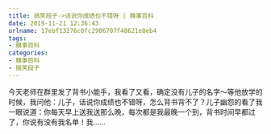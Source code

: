 ```yaml
---
title: 搞笑段子->话说你成绩也不错呀 | 糗事百科
date: 2019-11-21 12:36:43
urlname: 17ebf13276c0fc2906707f48621e8eb4
tags: 
- 糗事百科
categories:
- 糗事百科
- 搞笑段子
---
```

今天老师在群里发了背书小能手，我看了又看，确定没有儿子的名字～等他放学的时候，我问他：儿子，话说你成绩也不错呀，怎么背书背不了？儿子幽怨的看了我一眼说道：你每天早上送我送那么晚，每次都是我最晚一个到，背书时间早都过了，你说有没有我名单！我……


